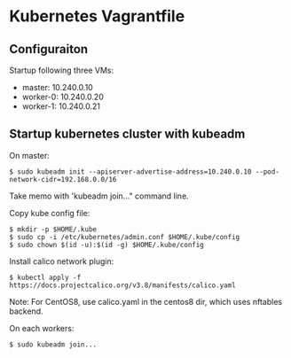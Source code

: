 # Kubernetes Vagrantfile

## Configuraiton

Startup following three VMs:

* master:   10.240.0.10
* worker-0: 10.240.0.20
* worker-1: 10.240.0.21

## Startup kubernetes cluster with kubeadm

On master:

    $ sudo kubeadm init --apiserver-advertise-address=10.240.0.10 --pod-network-cidr=192.168.0.0/16

Take memo with 'kubeadm join..." command line.

Copy kube config file:

    $ mkdir -p $HOME/.kube
    $ sudo cp -i /etc/kubernetes/admin.conf $HOME/.kube/config
    $ sudo chown $(id -u):$(id -g) $HOME/.kube/config

Install calico network plugin:

    $ kubectl apply -f https://docs.projectcalico.org/v3.8/manifests/calico.yaml

Note: For CentOS8, use calico.yaml in the centos8 dir, which uses nftables backend.

On each workers:

    $ sudo kubeadm join...
